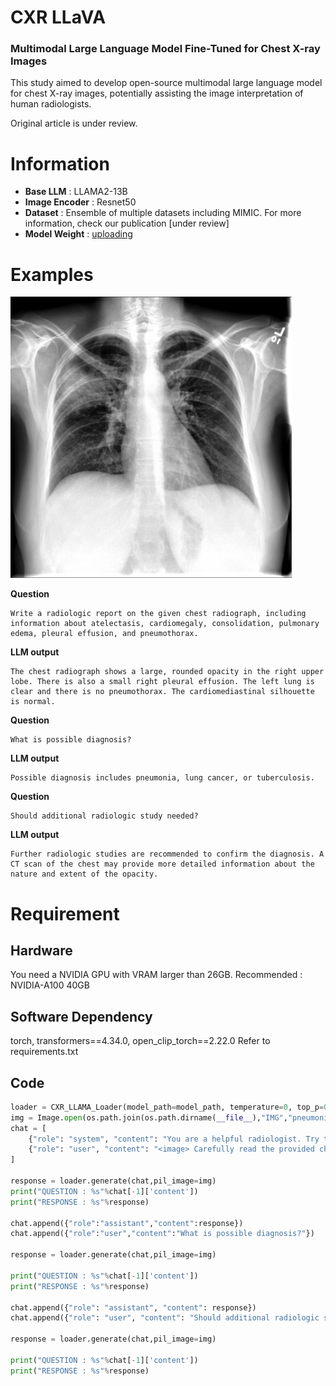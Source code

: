 # CXR LLaVA
### Multimodal Large Language Model Fine-Tuned for Chest X-ray Images

This study aimed to develop open-source multimodal large language model for chest X-ray images, potentially assisting the image interpretation of human radiologists. 

Original article is under review.

# Information
* **Base LLM** : LLAMA2-13B
* **Image Encoder** : Resnet50
* **Dataset** : Ensemble of multiple datasets including MIMIC. For more information, check our publication [under review]
* **Model Weight** : [uploading](https://google.com)

# Examples
<img src="/IMG/img.jpg" width="450px" ></img><br/>

**Question**

    Write a radiologic report on the given chest radiograph, including information about atelectasis, cardiomegaly, consolidation, pulmonary edema, pleural effusion, and pneumothorax.

**LLM output**

    The chest radiograph shows a large, rounded opacity in the right upper lobe. There is also a small right pleural effusion. The left lung is clear and there is no pneumothorax. The cardiomediastinal silhouette is normal. 

**Question**

    What is possible diagnosis?

**LLM output**

    Possible diagnosis includes pneumonia, lung cancer, or tuberculosis. 

**Question**

    Should additional radiologic study needed?

**LLM output**

    Further radiologic studies are recommended to confirm the diagnosis. A CT scan of the chest may provide more detailed information about the nature and extent of the opacity. 


# Requirement
## Hardware
You need a NVIDIA GPU with VRAM larger than 26GB. 
Recommended : NVIDIA-A100 40GB

## Software Dependency
torch, transformers==4.34.0, open_clip_torch==2.22.0
Refer to requirements.txt

## Code
```python
loader = CXR_LLAMA_Loader(model_path=model_path, temperature=0, top_p=0.7)
img = Image.open(os.path.join(os.path.dirname(__file__),"IMG","pneumonia.jpg"))
chat = [
    {"role": "system", "content": "You are a helpful radiologist. Try to interpret chest x ray image and answer to the question that user provides."},
    {"role": "user", "content": "<image> Carefully read the provided chest x-ray and write a detailed radiological report."}
]

response = loader.generate(chat,pil_image=img)
print("QUESTION : %s"%chat[-1]['content'])
print("RESPONSE : %s"%response)

chat.append({"role":"assistant","content":response})
chat.append({"role":"user","content":"What is possible diagnosis?"})

response = loader.generate(chat,pil_image=img)

print("QUESTION : %s"%chat[-1]['content'])
print("RESPONSE : %s"%response)

chat.append({"role": "assistant", "content": response})
chat.append({"role": "user", "content": "Should additional radiologic study needed?"})

response = loader.generate(chat,pil_image=img)

print("QUESTION : %s"%chat[-1]['content'])
print("RESPONSE : %s"%response)
```




